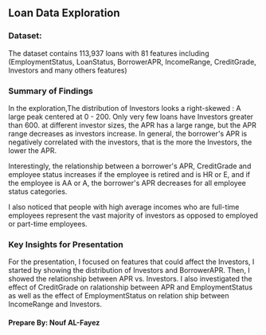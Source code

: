 ## Loan Data Exploration

### Dataset:
The dataset contains 113,937 loans with 81 features including (EmploymentStatus, LoanStatus, BorrowerAPR, IncomeRange, CreditGrade, Investors and many others features)

### Summary of Findings
In the exploration,The distribution of Investors looks a right-skewed : A large peak centered at 0 - 200.  Only very few loans have Investors greater than 600.
at different investor sizes, the APR has a large range, but the APR range decreases as investors increase. In general, the borrower's APR is negatively correlated with the investors, that is the more the Investors, the lower the APR.

Interestingly, the relationship between a borrower's APR, CreditGrade and employee status increases if the employee is retired and is HR or E, and if the employee is AA or A, the borrower's APR decreases for all employee status categories.

I also noticed that people with high average incomes who are full-time employees represent the vast majority of investors as opposed to employed or part-time employees.

### Key Insights for Presentation
For the presentation, I  focused on features that could affect the Investors, I started by showing the distribution of Investors and BorrowerAPR. Then, I showed the relationship between APR vs. Investors. 
I also investigated the effect of CreditGrade on ralationship between APR and EmploymentStatus as well as the effect of EmploymentStatus on relation ship between IncomeRange and Investors.

#### Prepare By: Nouf AL-Fayez


```python

```
